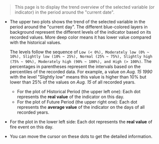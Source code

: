 > This page is to display the trend overview of the selected variable (or indicator) in the period around the "current date".

- The upper two plots shows the trend of the selected variable in the period around the "current day". The different blue-colored layers in background represent the different levels of the indicator based on its recorded values. More deep color means it has lower value compared with the historical values. 

  The levels follow the sequence of `Low (< 0%), Moderately low (0% ~ 10%), Slightly low (10% ~ 25%), Normal (25% ~ 75%), Slightly high (75% ~ 90%), Moderately high (90% ~ 100%), and High (> 100%)`. The percentages in parentheses represent the intervals based on the percentiles of the recorded data. For example, a value on *Aug. 15 1990* with the level "Slightly low" means this value is higher than 10% but lower than 25% of the values on *Aug. 15* of all recorded years.

  - For the plot of Historical Period (the upper left one): Each dot represents the **real value** of the indicator on this day.
  - For the plot of Future Period (the upper right one): Each dot represents the **average value** of the indicator on the days of all recorded years.

- For the plot in the lower left side: Each dot represents the **real value** of fire event on this day.

- You can move the cursor on these dots to get the detailed information.

